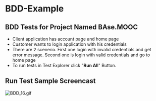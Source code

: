 # BDD-Example

## BDD Tests for Project Named BAse.MOOC

- Client application has account page and home page 
- Customer wants to login application with his credentials
- There are 2 scenerio. First one login with invalid credentials and get error message. Second one is login with valid credentials and go to home page
- To run tests in Test Explorer click  "**Run All**" Button.

## Run Test Sample Screencast

![BDD_16.gif](https://github.com/bilgeadamdev/docker_postgresql-redis-rabbitmq/blob/master/images/down_postgresql-redis-rabbitmq.gif)
